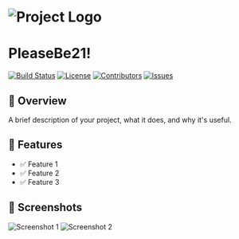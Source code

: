 # ![Project Logo](assets/logo.jpeg)

# PleaseBe21!

[![Build Status](https://img.shields.io/badge/build-passing-brightgreen)](https://your-build-url)
[![License](https://img.shields.io/badge/license-MIT-blue.svg)](LICENSE)
[![Contributors](https://img.shields.io/github/contributors/your-repo)](https://github.com/your-repo/graphs/contributors)
[![Issues](https://img.shields.io/github/issues/your-repo)](https://github.com/your-repo/issues)

## 📌 Overview
A brief description of your project, what it does, and why it's useful.

## 🚀 Features
- ✅ Feature 1
- ✅ Feature 2
- ✅ Feature 3

## 📸 Screenshots
![Screenshot 1](assets/screenshot1.png)
![Screenshot 2](assets/screenshot2.png)
